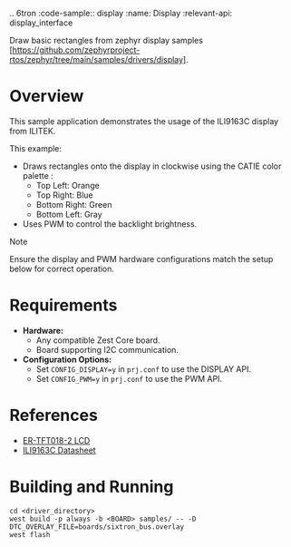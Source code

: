 .. 6tron :code-sample:: display
   :name: Display
   :relevant-api: display_interface

   Draw basic rectangles from zephyr display samples [https://github.com/zephyrproject-rtos/zephyr/tree/main/samples/drivers/display].
# Overview

This sample application demonstrates the usage of the ILI9163C display from ILITEK.

This example:

- Draws rectangles onto the display in clockwise using the CATIE color palette :
    - Top Left: Orange
    - Top Right: Blue
    - Bottom Right: Green
    - Bottom Left: Gray
- Uses PWM to control the backlight brightness.

> [!NOTE]
> Ensure the display and PWM hardware configurations match the setup below for correct operation.

# Requirements

- **Hardware:**
    - Any compatible Zest Core board.
    - Board supporting I2C communication.
- **Configuration Options:**
    - Set `CONFIG_DISPLAY=y` in `prj.conf` to use the DISPLAY API.
    - Set `CONFIG_PWM=y` in `prj.conf` to use the PWM API.

# References

- [ER-TFT018-2 LCD](https://www.buydisplay.com/download/manual/ER-TFT018-2_Datasheet.pdf)
- [ILI9163C Datasheet](https://www.buydisplay.com/download/ic/ILI9163.pdf)

# Building and Running

```shell
cd <driver_directory>
west build -p always -b <BOARD> samples/ -- -D DTC_OVERLAY_FILE=boards/sixtron_bus.overlay
west flash
```

